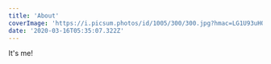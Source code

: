 ```yaml
---
title: 'About'
coverImage: 'https://i.picsum.photos/id/1005/300/300.jpg?hmac=LG1U93uHOTAn65RV5_GWWSjBZvOAlYrcGROqSxLUsm8'
date: '2020-03-16T05:35:07.322Z'
---
```


It's me!
